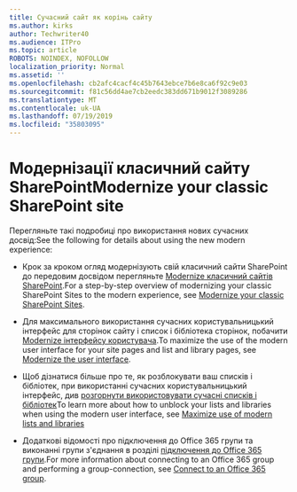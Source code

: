 ```yaml
---
title: Сучасний сайт як корінь сайту
ms.author: kirks
author: Techwriter40
ms.audience: ITPro
ms.topic: article
ROBOTS: NOINDEX, NOFOLLOW
localization_priority: Normal
ms.assetid: ''
ms.openlocfilehash: cb2afc4cacf4c45b7643ebce7b6e8ca6f92c9e03
ms.sourcegitcommit: f81c56dd4ae7cb2eedc383dd671b9012f3089286
ms.translationtype: MT
ms.contentlocale: uk-UA
ms.lasthandoff: 07/19/2019
ms.locfileid: "35803095"
---
```

# <a name="modernize-your-classic-sharepoint-site"></a><span data-ttu-id="fafec-102">Модернізації класичний сайту SharePoint</span><span class="sxs-lookup"><span data-stu-id="fafec-102">Modernize your classic SharePoint site</span></span>

<span data-ttu-id="fafec-103">Перегляньте такі подробиці про використання нових сучасних досвід:</span><span class="sxs-lookup"><span data-stu-id="fafec-103">See the following for details about using the new modern experience:</span></span>

- <span data-ttu-id="fafec-104">Крок за кроком огляд модернізують свій класичний сайти SharePoint до передовим досвідом перегляньте [Modernize класичний сайтів SharePoint](https://docs.microsoft.com/sharepoint/dev/transform/modernize-classic-sites).</span><span class="sxs-lookup"><span data-stu-id="fafec-104">For a step-by-step overview of modernizing your classic SharePoint Sites to the modern experience, see [Modernize your classic SharePoint Sites](https://docs.microsoft.com/sharepoint/dev/transform/modernize-classic-sites).</span></span>

- <span data-ttu-id="fafec-105">Для максимального використання сучасних користувальницький інтерфейс для сторінок сайту і список і бібліотека сторінок, побачити [Modernize інтерфейсу користувача](https://docs.microsoft.com/sharepoint/dev/transform/modernize-userinterface).</span><span class="sxs-lookup"><span data-stu-id="fafec-105">To maximize the use of the modern user interface for your site pages and list and library pages, see [Modernize the user interface](https://docs.microsoft.com/sharepoint/dev/transform/modernize-userinterface).</span></span> 

- <span data-ttu-id="fafec-106">Щоб дізнатися більше про те, як розблокувати ваш списків і бібліотек, при використанні сучасних користувальницький інтерфейс, див [розгорнути використовувати сучасні списків і бібліотек](https://docs.microsoft.com/sharepoint/dev/transform/modernize-userinterface-lists-and-libraries)</span><span class="sxs-lookup"><span data-stu-id="fafec-106">To learn more about how to unblock your lists and libraries when using the modern user interface, see [Maximize use of modern lists and libraries](https://docs.microsoft.com/sharepoint/dev/transform/modernize-userinterface-lists-and-libraries)</span></span>

- <span data-ttu-id="fafec-107">Додаткові відомості про підключення до Office 365 групи та виконанні групи з'єднання в розділі [підключення до Office 365 групи](https://docs.microsoft.com/sharepoint/dev/transform/modernize-connect-to-office365-group).</span><span class="sxs-lookup"><span data-stu-id="fafec-107">For more information about connecting to an Office 365 group and performing a group-connection, see [Connect to an Office 365 group](https://docs.microsoft.com/sharepoint/dev/transform/modernize-connect-to-office365-group).</span></span>
